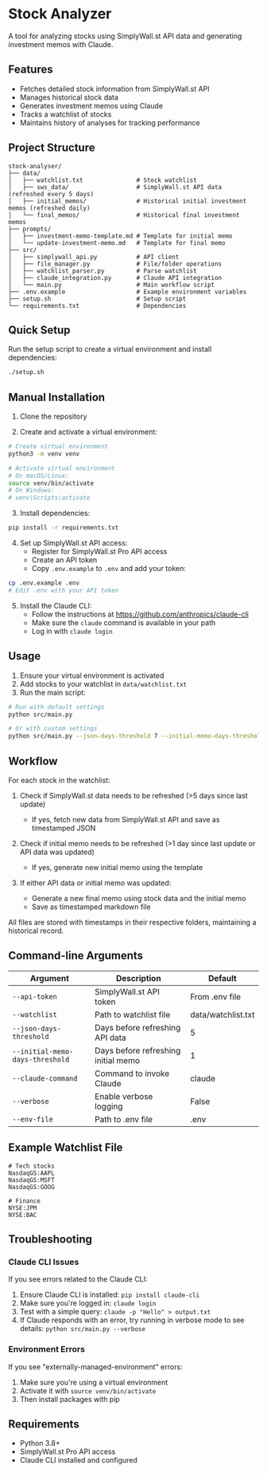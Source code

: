 # Stock Analyzer

A tool for analyzing stocks using SimplyWall.st API data and generating investment memos with Claude.

## Features

- Fetches detailed stock information from SimplyWall.st API
- Manages historical stock data 
- Generates investment memos using Claude
- Tracks a watchlist of stocks
- Maintains history of analyses for tracking performance

## Project Structure

```
stock-analyser/
├── data/
│   ├── watchlist.txt               # Stock watchlist
│   ├── sws_data/                   # SimplyWall.st API data (refreshed every 5 days)
│   ├── initial_memos/              # Historical initial investment memos (refreshed daily)
│   └── final_memos/                # Historical final investment memos
├── prompts/
│   ├── investment-memo-template.md # Template for initial memo
│   └── update-investment-memo.md   # Template for final memo
├── src/
│   ├── simplywall_api.py           # API client
│   ├── file_manager.py             # File/folder operations
│   ├── watchlist_parser.py         # Parse watchlist
│   ├── claude_integration.py       # Claude API integration
│   └── main.py                     # Main workflow script
├── .env.example                    # Example environment variables
├── setup.sh                        # Setup script 
└── requirements.txt                # Dependencies
```

## Quick Setup

Run the setup script to create a virtual environment and install dependencies:

```bash
./setup.sh
```

## Manual Installation

1. Clone the repository

2. Create and activate a virtual environment:
```bash
# Create virtual environment
python3 -m venv venv

# Activate virtual environment
# On macOS/Linux:
source venv/bin/activate
# On Windows:
# venv\Scripts\activate
```

3. Install dependencies:
```bash
pip install -r requirements.txt
```

4. Set up SimplyWall.st API access:
   - Register for SimplyWall.st Pro API access
   - Create an API token
   - Copy `.env.example` to `.env` and add your token:

```bash
cp .env.example .env
# Edit .env with your API token
```

5. Install the Claude CLI:
   - Follow the instructions at https://github.com/anthropics/claude-cli
   - Make sure the `claude` command is available in your path
   - Log in with `claude login`

## Usage

1. Ensure your virtual environment is activated
2. Add stocks to your watchlist in `data/watchlist.txt`
3. Run the main script:

```bash
# Run with default settings
python src/main.py

# Or with custom settings
python src/main.py --json-days-threshold 7 --initial-memo-days-threshold 2 --claude-command "claude" --verbose
```

## Workflow

For each stock in the watchlist:

1. Check if SimplyWall.st data needs to be refreshed (>5 days since last update)
   - If yes, fetch new data from SimplyWall.st API and save as timestamped JSON
   
2. Check if initial memo needs to be refreshed (>1 day since last update or API data was updated)
   - If yes, generate new initial memo using the template
   
3. If either API data or initial memo was updated:
   - Generate a new final memo using stock data and the initial memo
   - Save as timestamped markdown file

All files are stored with timestamps in their respective folders, maintaining a historical record.

## Command-line Arguments

| Argument | Description | Default |
|----------|-------------|---------|
| `--api-token` | SimplyWall.st API token | From .env file |
| `--watchlist` | Path to watchlist file | data/watchlist.txt |
| `--json-days-threshold` | Days before refreshing API data | 5 |
| `--initial-memo-days-threshold` | Days before refreshing initial memo | 1 |
| `--claude-command` | Command to invoke Claude | claude |
| `--verbose` | Enable verbose logging | False |
| `--env-file` | Path to .env file | .env |

## Example Watchlist File

```
# Tech stocks
NasdaqGS:AAPL
NasdaqGS:MSFT
NasdaqGS:GOOG

# Finance
NYSE:JPM
NYSE:BAC
```

## Troubleshooting

### Claude CLI Issues

If you see errors related to the Claude CLI:

1. Ensure Claude CLI is installed: `pip install claude-cli`
2. Make sure you're logged in: `claude login`
3. Test with a simple query: `claude -p "Hello" > output.txt`
4. If Claude responds with an error, try running in verbose mode to see details: `python src/main.py --verbose`

### Environment Errors

If you see "externally-managed-environment" errors:
1. Make sure you're using a virtual environment
2. Activate it with `source venv/bin/activate`
3. Then install packages with pip

## Requirements

- Python 3.8+
- SimplyWall.st Pro API access
- Claude CLI installed and configured